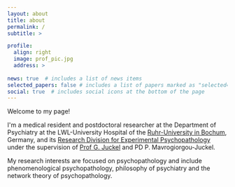 ```yaml
---
layout: about
title: about
permalink: /
subtitle: >

profile:
  align: right
  image: prof_pic.jpg
  address: >
    
news: true  # includes a list of news items
selected_papers: false # includes a list of papers marked as "selected={true}"
social: true  # includes social icons at the bottom of the page
---
```


<p>Welcome to my page!</p> <p>I'm a medical resident and postdoctoral researcher at the 
Department of Psychiatry at the LWL-University Hospital of the <a href="https://www.ruhr-uni-bochum.de/en">Ruhr-University in Bochum</a>, Germany, and 
its <a href="https://psychiatrie.lwl-uk-bochum.de/forschung-und-lehre/forschung/forschungsbereiche/Experimentelle_Psychopathologie">Research Division for Experimental Psychopathology</a> under the supervision of <a href="https://de.wikipedia.org/wiki/Georg_Juckel">Prof G. Juckel</a> and PD P. Mavrogiorgou-Juckel.</p>
<p>My research interests are focused on psychopathology and include phenomenological psychopathology, philosophy of psychiatry and the network theory of psychopathology.</p>
